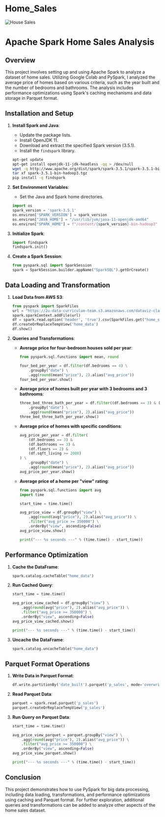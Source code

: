 # Home_Sales
![House Sales](https://github.com/adunlap2/Module_22/assets/153474345/25e2ea03-93e4-4355-94e2-80919aff0087)

# Apache Spark Home Sales Analysis

## Overview

This project involves setting up and using Apache Spark to analyze a dataset of home sales. Utilizing Google Colab and PySpark, I analyzed the average price of homes based on various criteria, such as the year built and the number of bedrooms and bathrooms. The analysis includes performance optimizations using Spark's caching mechanisms and data storage in Parquet format.

## Installation and Setup

1. **Install Spark and Java**:
   - Update the package lists.
   - Install OpenJDK 11.
   - Download and extract the specified Spark version (3.5.1).
   - Install the `findspark` library.

    ```bash
    apt-get update
    apt-get install openjdk-11-jdk-headless -qq > /dev/null
    wget -q http://www.apache.org/dist/spark/spark-3.5.1/spark-3.5.1-bin-hadoop3.tgz
    tar xf spark-3.5.1-bin-hadoop3.tgz
    pip install -q findspark
    ```

2. **Set Environment Variables**:
   - Set the Java and Spark home directories.

    ```python
    import os
    spark_version = 'spark-3.5.1'
    os.environ['SPARK_VERSION'] = spark_version
    os.environ["JAVA_HOME"] = "/usr/lib/jvm/java-11-openjdk-amd64"
    os.environ["SPARK_HOME"] = f"/content/{spark_version}-bin-hadoop3"
    ```

3. **Initialize Spark**:

    ```python
    import findspark
    findspark.init()
    ```

4. **Create a Spark Session**:

    ```python
    from pyspark.sql import SparkSession
    spark = SparkSession.builder.appName("SparkSQL").getOrCreate()
    ```

## Data Loading and Transformation

1. **Load Data from AWS S3**:

    ```python
    from pyspark import SparkFiles
    url = "https://2u-data-curriculum-team.s3.amazonaws.com/dataviz-classroom/v1.2/22-big-data/home_sales_revised.csv"
    spark.sparkContext.addFile(url)
    df = spark.read.option('header', 'true').csv(SparkFiles.get("home_sales_revised.csv"), inferSchema=True, sep=',', timestampFormat="mm/dd/yy")
    df.createOrReplaceTempView('home_data')
    df.show()
    ```

2. **Queries and Transformations**:

    - **Average price for four-bedroom houses sold per year**:

        ```python
        from pyspark.sql.functions import mean, round

        four_bed_per_year = df.filter(df.bedrooms == 4) \
            .groupBy("date") \
            .agg(round(mean("price"), 2).alias("avg_price"))
        four_bed_per_year.show()
        ```

    - **Average price of homes built per year with 3 bedrooms and 3 bathrooms**:

        ```python
        three_bed_three_bath_per_year = df.filter((df.bedrooms == 3) & (df.bathrooms == 3)) \
            .groupBy("date") \
            .agg(round(mean("price"), 2).alias("avg_price"))
        three_bed_three_bath_per_year.show()
        ```

    - **Average price of homes with specific conditions**:

        ```python
        avg_price_per_year = df.filter(
            (df.bedrooms == 3) &
            (df.bathrooms == 3) &
            (df.floors == 2) &
            (df.sqft_living >= 2000)
        ) \
            .groupBy("date") \
            .agg(round(mean("price"), 2).alias("avg_price"))
        avg_price_per_year.show()
        ```

    - **Average price of a home per "view" rating**:

        ```python
        from pyspark.sql.functions import avg
        import time

        start_time = time.time()

        avg_price_view = df.groupBy("view") \
            .agg(round(avg("price"), 2).alias("avg_price")) \
            .filter("avg_price >= 350000") \
            .orderBy("view", ascending=False)
        avg_price_view.show()

        print("--- %s seconds ---" % (time.time() - start_time))
        ```

## Performance Optimization

1. **Cache the DataFrame**:

    ```python
    spark.catalog.cacheTable("home_data")
    ```

2. **Run Cached Query**:

    ```python
    start_time = time.time()

    avg_price_view_cached = df.groupBy("view") \
        .agg(round(avg("price"), 2).alias("avg_price")) \
        .filter("avg_price >= 350000") \
        .orderBy("view", ascending=False)
    avg_price_view_cached.show()

    print("--- %s seconds ---" % (time.time() - start_time))
    ```

3. **Uncache the DataFrame**:

    ```python
    spark.catalog.uncacheTable("home_data")
    ```

## Parquet Format Operations

1. **Write Data in Parquet Format**:

    ```python
    df.write.partitionBy('date_built').parquet('p_sales', mode='overwrite')
    ```

2. **Read Parquet Data**:

    ```python
    parquet = spark.read.parquet('p_sales')
    parquet.createOrReplaceTempView('p_sales')
    ```

3. **Run Query on Parquet Data**:

    ```python
    start_time = time.time()

    avg_price_view_parquet = parquet.groupBy("view") \
        .agg(round(avg("price"), 2).alias("avg_price")) \
        .filter("avg_price >= 350000") \
        .orderBy("view", ascending=False)
    avg_price_view_parquet.show()

    print("--- %s seconds ---" % (time.time() - start_time))
    ```

## Conclusion

This project demonstrates how to use PySpark for big data processing, including data loading, transformations, and performance optimizations using caching and Parquet format. For further exploration, additional queries and transformations can be added to analyze other aspects of the home sales dataset.
